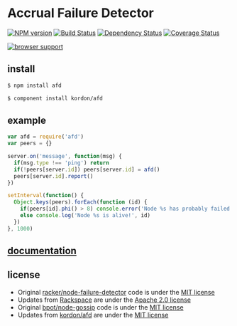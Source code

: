 # Accrual Failure Detector

[![NPM version](https://badge.fury.io/js/afd.png)](http://badge.fury.io/js/afd)
[![Build Status](https://secure.travis-ci.org/kordon/afd.png)](http://travis-ci.org/kordon/afd)
[![Dependency Status](https://gemnasium.com/kordon/afd.png)](https://gemnasium.com/kordon/afd)
[![Coverage Status](https://coveralls.io/repos/kordon/afd/badge.png?branch=master)](https://coveralls.io/r/kordon/afd?branch=master)


[![browser support](https://ci.testling.com/kordon/afd.png)](https://ci.testling.com/kordon/afd)

## install

```bash
$ npm install afd
```
```bash
$ component install kordon/afd
```

## example

```js
var afd = require('afd')
var peers = {}

server.on('message', function(msg) {
  if(msg.type !== 'ping') return
  if(!peers[server.id]) peers[server.id] = afd()
  peers[server.id].report()
})

setInterval(function() {
  Object.keys(peers).forEach(function (id) {
    if(peers[id].phi() > 8) console.error('Node %s has probably failed!', id)
    else console.log('Node %s is alive!', id)
  })
}, 1000)
```

## [documentation](http://kordon.github.io/afd)

## license

 * Original [racker/node-failure-detector](https://github.com/racker/node-failure-detector) code is under the [MIT license](license/joyent)
 * Updates from [Rackspace](https://github.com/rackspace) are under the [Apache 2.0 license](license/rackspace)
 * Original [bpot/node-gossip](https://github.com/bpot/node-gossip) code is under the [MIT license](license/bpot)
 * Updates from [kordon/afd](https://github.com/kordon/afd) are under the [MIT license](license/kordon)